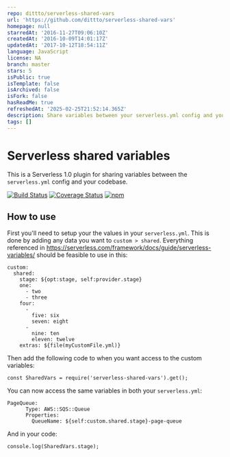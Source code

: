 ```yaml
---
repo: dittto/serverless-shared-vars
url: 'https://github.com/dittto/serverless-shared-vars'
homepage: null
starredAt: '2016-11-27T09:06:10Z'
createdAt: '2016-10-09T14:01:17Z'
updatedAt: '2017-10-12T18:54:11Z'
language: JavaScript
license: NA
branch: master
stars: 5
isPublic: true
isTemplate: false
isArchived: false
isFork: false
hasReadMe: true
refreshedAt: '2025-02-25T21:52:14.365Z'
description: Share variables between your serverless.yml config and your codebase.
tags: []
---
```


# Serverless shared variables

This is a Serverless 1.0 plugin for sharing variables between the `serverless.yml` config and your codebase.

[![Build Status](https://travis-ci.org/dittto/serverless-shared-vars.svg?branch=master)](https://travis-ci.org/dittto/serverless-shared-vars) [![Coverage Status](https://coveralls.io/repos/github/dittto/serverless-shared-vars/badge.svg)](https://coveralls.io/github/dittto/serverless-shared-vars) [![npm](https://badge.fury.io/js/serverless-shared-vars.svg)](https://www.npmjs.com/package/serverless-shared-vars)

## How to use

First you'll need to setup your the values in your `serverless.yml`. This is done by adding any data you want to `custom > shared`. Everything referenced in https://serverless.com/framework/docs/guide/serverless-variables/ should be feasible to use in this:

```
custom:
  shared:
    stage: ${opt:stage, self:provider.stage}
    one:
      - two
      - three
    four:
      -
        five: six
        seven: eight
      -
        nine: ten
        eleven: twelve
    extras: ${file(myCustomFile.yml)}
```

Then add the following code to when you want access to the custom variables:

```
const SharedVars = require('serverless-shared-vars').get();
```

You can now access the same variables in both your `serverless.yml`:

```
PageQueue:
      Type: AWS::SQS::Queue
      Properties:
        QueueName: ${self:custom.shared.stage}-page-queue
```

And in your code:

```
console.log(SharedVars.stage);
```
